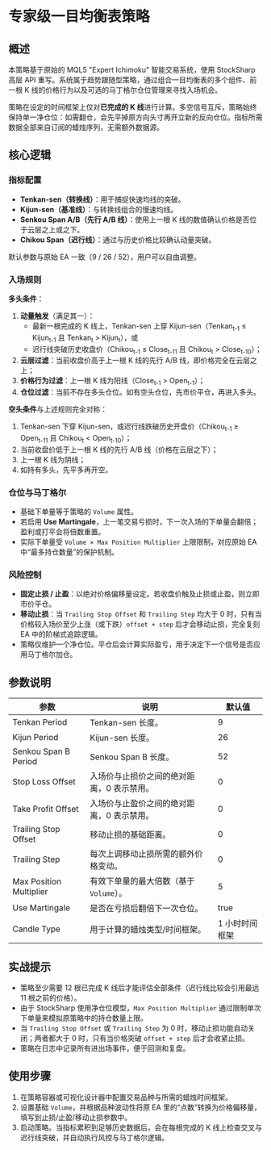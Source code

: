 # 专家级一目均衡表策略

## 概述

本策略基于原始的 MQL5 "Expert Ichimoku" 智能交易系统，使用 StockSharp 高层 API 重写。系统属于趋势跟随型策略，通过组合一目均衡表的多个组件、前一根 K 线的价格行为以及可选的马丁格尔仓位管理来寻找入场机会。

策略在设定的时间框架上仅对**已完成的 K 线**进行计算。多空信号互斥，策略始终保持单一净仓位：如需翻仓，会先平掉原方向头寸再开立新的反向仓位。指标所需数据全部来自订阅的蜡烛序列，无需额外数据源。

## 核心逻辑

### 指标配置

* **Tenkan-sen（转换线）**：用于捕捉快速均线的突破。
* **Kijun-sen（基准线）**：与转换线组合的慢速均线。
* **Senkou Span A/B（先行 A/B 线）**：使用上一根 K 线的数值确认价格是否位于云层之上或之下。
* **Chikou Span（迟行线）**：通过与历史价格比较确认动量突破。

默认参数与原始 EA 一致（9 / 26 / 52），用户可以自由调整。

### 入场规则

**多头条件**：

1. **动量触发**（满足其一）：
   * 最新一根完成的 K 线上，Tenkan-sen 上穿 Kijun-sen（Tenkan<sub>t-1</sub> ≤ Kijun<sub>t-1</sub> 且 Tenkan<sub>t</sub> > Kijun<sub>t</sub>），或
   * 迟行线突破历史收盘价（Chikou<sub>t-1</sub> ≤ Close<sub>t-11</sub> 且 Chikou<sub>t</sub> > Close<sub>t-10</sub>）；
2. **云层过滤**：当前收盘价高于上一根 K 线的先行 A/B 线，即价格完全在云层之上；
3. **价格行为过滤**：上一根 K 线为阳线（Close<sub>t-1</sub> > Open<sub>t-1</sub>）；
4. **仓位过滤**：当前不存在多头仓位。如有空头仓位，先市价平仓，再进入多头。

**空头条件**与上述规则完全对称：

1. Tenkan-sen 下穿 Kijun-sen，或迟行线跌破历史开盘价（Chikou<sub>t-1</sub> ≥ Open<sub>t-11</sub> 且 Chikou<sub>t</sub> < Open<sub>t-10</sub>）；
2. 当前收盘价低于上一根 K 线的先行 A/B 线（价格在云层之下）；
3. 上一根 K 线为阴线；
4. 如持有多头，先平多再开空。

### 仓位与马丁格尔

* 基础下单量等于策略的 `Volume` 属性。
* 若启用 **Use Martingale**，上一笔交易亏损时，下一次入场的下单量会翻倍；盈利或打平会将倍数重置。
* 实际下单量受 `Volume × Max Position Multiplier` 上限限制，对应原始 EA 中“最多持仓数量”的保护机制。

### 风险控制

* **固定止损 / 止盈**：以绝对价格偏移量设定。若收盘价触及止损或止盈，则立即市价平仓。
* **移动止损**：当 `Trailing Stop Offset` 和 `Trailing Step` 均大于 0 时，只有当价格较入场价至少上涨（或下跌）`offset + step` 后才会移动止损，完全复刻 EA 中的阶梯式追踪逻辑。
* 策略仅维护一个净仓位。平仓后会计算实际盈亏，用于决定下一个信号是否应用马丁格尔加仓。

## 参数说明

| 参数 | 说明 | 默认值 |
| --- | --- | --- |
| Tenkan Period | Tenkan-sen 长度。 | 9 |
| Kijun Period | Kijun-sen 长度。 | 26 |
| Senkou Span B Period | Senkou Span B 长度。 | 52 |
| Stop Loss Offset | 入场价与止损价之间的绝对距离，0 表示禁用。 | 0 |
| Take Profit Offset | 入场价与止盈价之间的绝对距离，0 表示禁用。 | 0 |
| Trailing Stop Offset | 移动止损的基础距离。 | 0 |
| Trailing Step | 每次上调移动止损所需的额外价格变动。 | 0 |
| Max Position Multiplier | 有效下单量的最大倍数（基于 `Volume`）。 | 5 |
| Use Martingale | 是否在亏损后翻倍下一次仓位。 | true |
| Candle Type | 用于计算的蜡烛类型/时间框架。 | 1 小时时间框架 |

## 实战提示

* 策略至少需要 12 根已完成 K 线后才能评估全部条件（迟行线比较会引用最远 11 根之前的价格）。
* 由于 StockSharp 使用净仓位模型，`Max Position Multiplier` 通过限制单次下单量来模拟原策略中的持仓数量上限。
* 当 `Trailing Stop Offset` 或 `Trailing Step` 为 0 时，移动止损功能自动关闭；两者都大于 0 时，只有当价格突破 `offset + step` 后才会收紧止损。
* 策略在日志中记录所有进出场事件，便于回测和复盘。

## 使用步骤

1. 在策略容器或可视化设计器中配置交易品种与所需的蜡烛时间框架。
2. 设置基础 `Volume`，并根据品种波动性将原 EA 里的“点数”转换为价格偏移量，填写到止损/止盈/移动止损参数中。
3. 启动策略。当指标累积到足够历史数据后，会在每根完成的 K 线上检查交叉与迟行线突破，并自动执行风控与马丁格尔逻辑。

